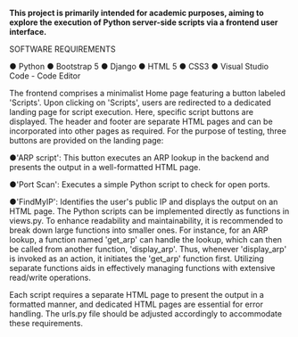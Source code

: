 **This project is primarily intended for academic purposes, aiming to explore the execution of Python server-side scripts via a frontend user interface.**

SOFTWARE REQUIREMENTS

● Python
● Bootstrap 5
● Django
● HTML 5
● CSS3
● Visual Studio Code - Code Editor

The frontend comprises a minimalist Home page featuring a button labeled 'Scripts'. Upon clicking on 'Scripts', users are redirected to a dedicated landing page for script execution. Here, specific script buttons are displayed. The header and footer are separate HTML pages and can be incorporated into other pages as required. For the purpose of testing, three buttons are provided on the landing page:

●'ARP script': This button executes an ARP lookup in the backend and presents the output in a well-formatted HTML page.

●'Port Scan': Executes a simple Python script to check for open ports.

●'FindMyIP': Identifies the user's public IP and displays the output on an HTML page.
The Python scripts can be implemented directly as functions in views.py. To enhance readability and maintainability, it is recommended to break down large functions into smaller ones. For instance, for an ARP lookup, a function named 'get_arp' can handle the lookup, which can then be called from another function, 'display_arp'. Thus, whenever 'display_arp' is invoked as an action, it initiates the 'get_arp' function first. Utilizing separate functions aids in effectively managing functions with extensive read/write operations.

Each script requires a separate HTML page to present the output in a formatted manner, and dedicated HTML pages are essential for error handling. The urls.py file should be adjusted accordingly to accommodate these requirements.




